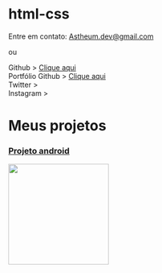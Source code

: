 # html-css

Entre em contato:
Astheum.dev@gmail.com

ou

Github > <a href="https://github.com/Astheum" target="_blank"> Clique aqui </a>
<br>
Portfólio Github > <a href="https://astheum.github.io/html-css/" target="_blank"> Clique aqui </a>
<br>
Twitter >
<br>
Instagram >


<h1> Meus projetos </h1>
<h3><a href="https://astheum.github.io/projeto-android/">Projeto android</a></h3>
<img src="https://qr-codes-svg.s3.amazonaws.com/Ydtv9k.svg?1669559042317" width="200" height="200" />